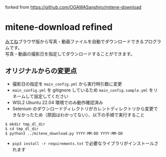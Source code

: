 forked from https://github.com/OGAWASanshiro/mitene-download

# mitene-download refined

[みてね](https://mitene.us/)ブラウザ版から写真・動画ファイルを自動でダウンロードできるプログラムです。<br>
写真・動画の撮影日を指定してダウンロードすることができます。

## オリジナルからの変更点

- 撮影日の指定を `main_config.yml` から実行時引数に変更
- `main_config.yml` を gitignore しているため `main_config.sample.yml` をリネームして設定してください
- WSL2 Ubuntu 22.04 環境でのみ動作確認済み
- Selenium のダウンロードディレクトリがカレントディレクトリから変更できなかったため（原因はわかってない）、以下の手順で実行すること

```bash
$ mkdir tmp_dl_dir
$ cd tmp_dl_dir
$ python3 ../mitene_download.py YYYY-MM-DD YYYY-MM-DD
```

- `pip3 install -r requirements.txt` で必要なライブラリがインストールされます
